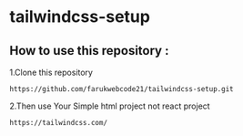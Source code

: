 # tailwindcss-setup

## How to use this repository :

1.Clone this repository

    https://github.com/farukwebcode21/tailwindcss-setup.git

2.Then use Your Simple html project not react project

    https://tailwindcss.com/
